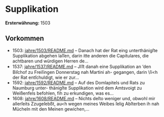 # Supplikation

**Ersterwähnung:** 1503

## Vorkommen
- 1503: [jahre/1503/README.md](../jahre/1503/README.md) – Danach
hat der Rat eing unterthänigſte Supplikation abgehen
laſſen, darin itte anderen die Capitulares, die achtbaren
und würdigen Herren de...
- 1537: [jahre/1537/README.md](../jahre/1537/README.md) – Jſﬅ danah eine Supplikation an ‘den
Biſchof zu Freiſingen Donnerstag nah Martini ah-
gegangen, darin \ſi<h der Rat entſchuldigt, wie er zur...
- 1592: [jahre/1592/README.md](../jahre/1592/README.md) – Auf des Domlapitels und Rats zu Naumburg unter-
thänigſte Supplikation wird dem Amtsvoigt zu Weißenfels
befohlen, fih zu erkundigen, was es...
- 1608: [jahre/1608/README.md](../jahre/1608/README.md) – Nichts deſto weniger und, obwohl mir allerſeits
Zzugeſebßt, au<h wegen meines Weibes ſelig Abſterben ih
nah Mücheln mit den Meinen gewichen,...
